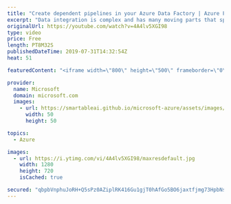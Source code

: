 ```yaml
---
title: "Create dependent pipelines in your Azure Data Factory | Azure Friday"
excerpt: "Data integration is complex and has many moving parts that spans across hybrid data environments. Typically, data integration projects have dependencies upstream and downstream making dependencies an important aspect to consider in any job scheduling.  Gaurav Malhotra joins Scott Hanselman to show how"
originalUrl: https://youtube.com/watch?v=4A4lv5XGI98
type: video
price: Free
length: PT8M32S
publishedDateTime: 2019-07-31T14:32:54Z
heat: 51

featuredContent: "<iframe width=\"800\" height=\"500\" frameborder=\"0\" src=\"https://www.youtube.com/embed/4A4lv5XGI98\" allow=\"accelerometer; autoplay; encrypted-media; gyroscope; picture-in-picture\" allowfullscreen></iframe>"

provider:
  name: Microsoft
  domain: microsoft.com
  images:
    - url: https://smartableai.github.io/microsoft-azure/assets/images/organizations/microsoft.com-50x50.jpg
      width: 50
      height: 50

topics:
  - Azure

images:
  - url: https://i.ytimg.com/vi/4A4lv5XGI98/maxresdefault.jpg
    width: 1280
    height: 720
    isCached: true

secured: "qbpbVnphuJoRH+Q5sPz0AZiplRK416Gu1gjT0hAfGo5BO6jaxtfjmg73HpbNsmOI3Sa9nY5LqYkcZ6zsvbvMRqlDhtnmzdcGc8vcZIIcKX0uHQDC80FT0pfllTaPG7jxRmwxgMYeZvGvOkAkZAapW4dLQst3KLNz+liyNiYcL6JrIKSwrRMe/cwGuQ7xoo1Cjly3OQcyQiuE22EFrjyoKxRqqw/dekBn1bkCSi8k6ULopzo7MEUZp9/Aq1k0aNk5hsEupZS16/2yKW00xbRtc1Vc+/VGhVoeanGwexJyZuhuy8ki2ceiLRo4LpufXg7gxm+qiuxqjIKKiBkYWfZysAZ29asdjj7AKQT65lcc02vcQf5L4iKhnTMOeRWNoZA+tQJnbRb1yNQH3oQiFc56JKTkxEmDPS2KG4TQeRKEo0g=;CF6J231Hsg5ozK0lZrzW/g=="
---
```


